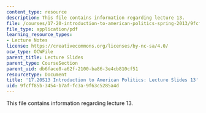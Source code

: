 ```yaml
---
content_type: resource
description: This file contains information regarding lecture 13.
file: /courses/17-20-introduction-to-american-politics-spring-2013/9fcff85b3454b7affc3a9f63c5285a4d_MIT17_20S13_Lecture13.pdf
file_type: application/pdf
learning_resource_types:
- Lecture Notes
license: https://creativecommons.org/licenses/by-nc-sa/4.0/
ocw_type: OCWFile
parent_title: Lecture Slides
parent_type: CourseSection
parent_uid: db6face8-a62f-2100-ba86-3e4cb810cf51
resourcetype: Document
title: '17.20S13 Introduction to American Politics: Lecture Slides 13'
uid: 9fcff85b-3454-b7af-fc3a-9f63c5285a4d
---
```

This file contains information regarding lecture 13.